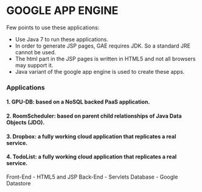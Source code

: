 # GOOGLE APP ENGINE 

Few points to use these applications:
- Use Java 7 to run these applications.
- In order to generate JSP pages, GAE requires JDK. So a standard JRE cannot be used.
- The html part in the JSP pages is written in HTML5 and not all browsers may support it.
- Java variant of the google app engine is used to create these apps.

### Applications

#### 1. GPU-DB: based on a NoSQL backed PaaS application. 
#### 2. RoomScheduler: based on parent child relationships of Java Data Objects (JDO).
#### 3. Dropbox: a fully working cloud application that replicates a real service.
#### 4. TodoList: a fully working cloud application that replicates a real service.

Front-End - HTML5 and JSP
Back-End - Servlets
Database - Google Datastore